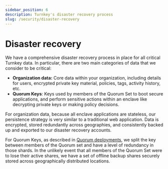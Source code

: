 ```yaml
---
sidebar_position: 6
description: Turnkey's disaster recovery process
slug: /security/disaster-recovery
---
```


# Disaster recovery

We have a comprehensive disaster recovery process in place for all critical Turnkey data. In particular, there are two main categories of data that we consider to be critical:
- <b>Organization data:</b> Core data within your organization, including details for users, encrypted private key material, policies, tags, activity history, etc.
- <b>Quorum Keys</b>: Keys used by members of the Quorum Set to boot secure applications, and perform sensitive actions within an enclave like decrypting private keys or making policy decisions.

For organization data, because all enclave applications are stateless, our persistence strategy is very similar to a traditional web application. Data is encrypted, stored redundantly across geographies, and consistently backed up and exported to our disaster recovery accounts.

For Quorum Keys, as described in [Quorum deployments](/security/quorum-deployments), we split the key between members of the Quorum set and have a level of redundancy in those shards. In the unlikely event that all members of the Quorum Set were to lose their active shares, we have a set of offline backup shares securely stored across geographically distributed locations. 